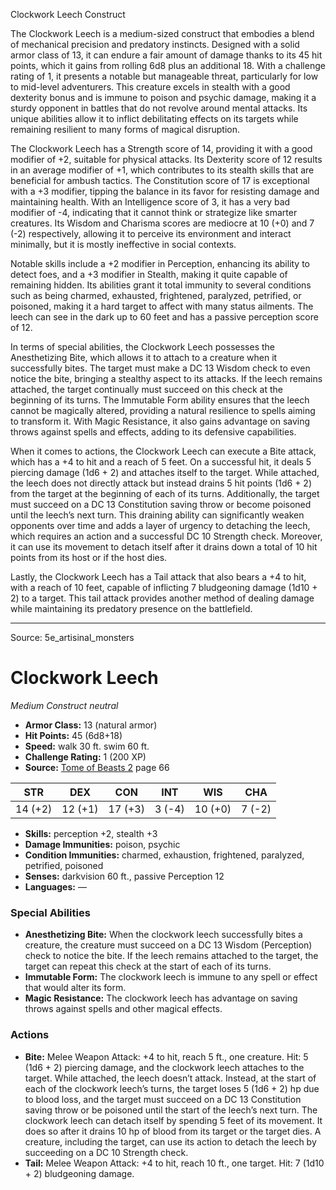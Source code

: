 <MonsterName/>Clockwork Leech</MonsterName>
<CreatureType/>Construct</CreatureType>

<summary>The Clockwork Leech is a medium-sized construct that embodies a blend of mechanical precision and predatory instincts. Designed with a solid armor class of 13, it can endure a fair amount of damage thanks to its 45 hit points, which it gains from rolling 6d8 plus an additional 18. With a challenge rating of 1, it presents a notable but manageable threat, particularly for low to mid-level adventurers. This creature excels in stealth with a good dexterity bonus and is immune to poison and psychic damage, making it a sturdy opponent in battles that do not revolve around mental attacks. Its unique abilities allow it to inflict debilitating effects on its targets while remaining resilient to many forms of magical disruption.</summary>

<detail>

The Clockwork Leech has a Strength score of 14, providing it with a good modifier of +2, suitable for physical attacks. Its Dexterity score of 12 results in an average modifier of +1, which contributes to its stealth skills that are beneficial for ambush tactics. The Constitution score of 17 is exceptional with a +3 modifier, tipping the balance in its favor for resisting damage and maintaining health. With an Intelligence score of 3, it has a very bad modifier of -4, indicating that it cannot think or strategize like smarter creatures. Its Wisdom and Charisma scores are mediocre at 10 (+0) and 7 (-2) respectively, allowing it to perceive its environment and interact minimally, but it is mostly ineffective in social contexts.

Notable skills include a +2 modifier in Perception, enhancing its ability to detect foes, and a +3 modifier in Stealth, making it quite capable of remaining hidden. Its abilities grant it total immunity to several conditions such as being charmed, exhausted, frightened, paralyzed, petrified, or poisoned, making it a hard target to affect with many status ailments. The leech can see in the dark up to 60 feet and has a passive perception score of 12.

In terms of special abilities, the Clockwork Leech possesses the Anesthetizing Bite, which allows it to attach to a creature when it successfully bites. The target must make a DC 13 Wisdom check to even notice the bite, bringing a stealthy aspect to its attacks. If the leech remains attached, the target continually must succeed on this check at the beginning of its turns. The Immutable Form ability ensures that the leech cannot be magically altered, providing a natural resilience to spells aiming to transform it. With Magic Resistance, it also gains advantage on saving throws against spells and effects, adding to its defensive capabilities.

When it comes to actions, the Clockwork Leech can execute a Bite attack, which has a +4 to hit and a reach of 5 feet. On a successful hit, it deals 5 piercing damage (1d6 + 2) and attaches itself to the target. While attached, the leech does not directly attack but instead drains 5 hit points (1d6 + 2) from the target at the beginning of each of its turns. Additionally, the target must succeed on a DC 13 Constitution saving throw or become poisoned until the leech’s next turn. This draining ability can significantly weaken opponents over time and adds a layer of urgency to detaching the leech, which requires an action and a successful DC 10 Strength check. Moreover, it can use its movement to detach itself after it drains down a total of 10 hit points from its host or if the host dies. 

Lastly, the Clockwork Leech has a Tail attack that also bears a +4 to hit, with a reach of 10 feet, capable of inflicting 7 bludgeoning damage (1d10 + 2) to a target. This tail attack provides another method of dealing damage while maintaining its predatory presence on the battlefield.</detail>



---

Source: 5e_artisinal_monsters

# Clockwork Leech

*Medium* *Construct* *neutral*

- **Armor Class:** 13 (natural armor)
- **Hit Points:** 45 (6d8+18)
- **Speed:** walk 30 ft. swim 60 ft.
- **Challenge Rating:** 1 (200 XP)
- **Source:** [Tome of Beasts 2](https://koboldpress.com/kpstore/product/tome-of-beasts-2-for-5th-edition) page 66

| STR | DEX | CON | INT | WIS | CHA |
| --- | --- | --- | --- | --- | --- |
| 14 (+2) | 12 (+1) | 17 (+3) | 3 (-4) | 10 (+0) | 7 (-2) |

- **Skills:** perception +2, stealth +3
- **Damage Immunities:** poison, psychic
- **Condition Immunities:** charmed, exhaustion, frightened, paralyzed, petrified, poisoned
- **Senses:** darkvision 60 ft., passive Perception 12
- **Languages:** —

### Special Abilities

- **Anesthetizing Bite:** When the clockwork leech successfully bites a creature, the creature must succeed on a DC 13 Wisdom (Perception) check to notice the bite. If the leech remains attached to the target, the target can repeat this check at the start of each of its turns.
- **Immutable Form:** The clockwork leech is immune to any spell or effect that would alter its form.
- **Magic Resistance:** The clockwork leech has advantage on saving throws against spells and other magical effects.

### Actions

- **Bite:** Melee Weapon Attack: +4 to hit, reach 5 ft., one creature. Hit: 5 (1d6 + 2) piercing damage, and the clockwork leech attaches to the target. While attached, the leech doesn’t attack. Instead, at the start of each of the clockwork leech’s turns, the target loses 5 (1d6 + 2) hp due to blood loss, and the target must succeed on a DC 13 Constitution saving throw or be poisoned until the start of the leech’s next turn. The clockwork leech can detach itself by spending 5 feet of its movement. It does so after it drains 10 hp of blood from its target or the target dies. A creature, including the target, can use its action to detach the leech by succeeding on a DC 10 Strength check.
- **Tail:** Melee Weapon Attack: +4 to hit, reach 10 ft., one target. Hit: 7 (1d10 + 2) bludgeoning damage.




